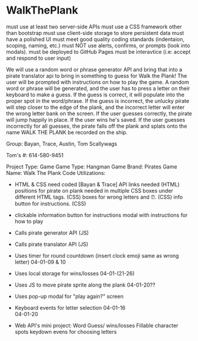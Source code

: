 # WalkThePlank

must use at least two server-side APIs
must use a CSS framework other than bootstrap
must use client-side storage to store persistent data
must have a polished UI
must meet good quality coding standards (indentaion, scoping, naming, etc.)
must NOT use alerts, confirms, or prompts (look into modals).
must be deployed to GitHub Pages
must be interavtice (i.e: accept and respond to user input)

We will use a random word or phrase generator API and bring that into a pirate translator api to bring in something to guess for Walk the Plank! The user will be prompted with instructions on how to play the game. A random word or phrase will be generated, and the user has to press a letter on their keyboard to make a guess. If the guess is correct, it will populate into the proper spot in the word/phrase. If the guess is incorrect, the unlucky pirate will step closer to the edge of the plank, and the incorrect letter will enter the wrong letter bank on the screen. If the user guesses correctly, the pirate will jump happily in place. If the user wins he's saved. If the user guesses incorrectly for all guesses, the pirate falls off the plank and splats onto the name WALK THE PLANK
be recorded on the ship.


Group: Bayan, Trace, Austin, Tom
Scallywags

Tom's #: 614-580-9451


Project Type: Game
Game Type: Hangman
Game Brand: Pirates
Game Name: Walk The Plank
Code Utilizations:
- HTML & CSS need coded  [Bayan & Trace]
   API links needed (HTML)
   positions for pirate on plank needed in multiple CSS boxes under different HTML tags. (CSS)
   boxes for wrong letters and ⏰. (CSS)
   info button for instructions. (CSS)

- clickable information button for instructions
   modal with instructions for how to play

- Calls pirate generator API (JS)

- Calls pirate translator API (JS)

- Uses timer for round countdown (insert clock emoji same as wrong letter)
   04-01-09 & 10

- Uses local storage for wins/losses
   04-01-(21-26)

- Uses JS to move pirate sprite along the plank
   04-01-20??

- Uses pop-up modal for "play again?" screen

- Keyboard events for letter selection
   04-01-16   
   04-01-20

- Web API's mini project: Word Guess/ 
   wins/losses
   Fillable character spots
   keydown evens for choosing letters
